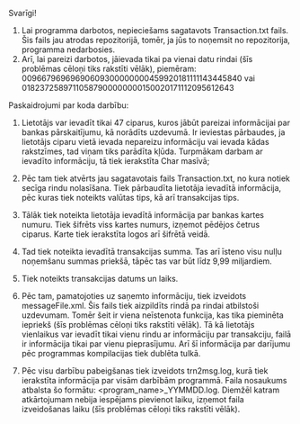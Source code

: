 Svarīgi!

1. Lai programma darbotos, nepieciešams sagatavots Transaction.txt fails.
   Šis fails jau atrodas repozitorijā, tomēr, ja jūs to noņemsit no repozitorija, programma nedarbosies.
2. Arī, lai pareizi darbotos, jāievada tikai pa vienai datu rindai (šīs problēmas cēloņi tiks rakstīti vēlāk), piemēram:
   00966796969690609300000000459920181111143445840 
   vai
   01823725897110587900000000150020171112095612643

Paskaidrojumi par koda darbību:

1. Lietotājs var ievadīt tikai 47 ciparus, kuros jābūt pareizai informācijai par bankas pārskaitījumu, kā norādīts uzdevumā.
Ir ieviestas pārbaudes, ja lietotājs ciparu vietā ievada nepareizu informāciju vai ievada kādas rakstzīmes, tad viņam tiks parādīta kļūda.
Turpmākam darbam ar ievadīto informāciju, tā tiek ierakstīta Char masīvā; 

2. Pēc tam tiek atvērts jau sagatavotais fails Transaction.txt, no kura notiek secīga rindu nolasīšana.
Tiek pārbaudīta lietotāja ievadītā informācija, pēc kuras tiek noteikts valūtas tips, kā arī transakcijas tips.

3. Tālāk tiek noteikta lietotāja ievadītā informācija par bankas kartes numuru.
Tiek šifrēts viss kartes numurs, izņemot pēdējos četrus ciparus.
Karte tiek ierakstīta logos arī šifrētā veidā.

4. Tad tiek noteikta ievadītā transakcijas summa. 
Tas arī īsteno visu nulļu noņemšanu summas priekšā, tāpēc tas var būt līdz 9,99 miljardiem.

5. Tiek noteikts transakcijas datums un laiks.

6. Pēc tam, pamatojoties uz saņemto informāciju, tiek izveidots messageFile.xml.
Šis fails tiek aizpildīts rindā pa rindai atbilstoši uzdevumam.
Tomēr šeit ir viena neīstenota funkcija, kas tika pieminēta iepriekš (šīs problēmas cēloņi tiks rakstīti vēlāk).
Tā kā lietotājs vienlaikus var ievadīt tikai vienu rindu ar informāciju par transakciju, failā ir informācija tikai par vienu pieprasījumu.
Arī šī informācija par darījumu pēc programmas kompilacijas tiek dublēta tulkā.

7. Pēc visu darbību pabeigšanas tiek izveidots trn2msg.log, kurā tiek ierakstīta informācija par visām darbībām programmā.
Faila nosaukums atbalsta šo formātu: <program_name>_YYMMDD.log.
Diemžēl katram atkārtojumam nebija iespējams pievienot laiku, izņemot faila izveidošanas laiku (šīs problēmas cēloņi tiks rakstīti vēlāk).
